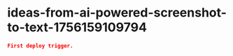 # ideas-from-ai-powered-screenshot-to-text-1756159109794
```json [ { "title": "Smart Note Taker", "description": "أداة SaaS لتحويل لقطات الشاشة إلى نصوص منظمة، مما يسهل على المستخدمين استخراج المعلومات المهمة من المحاضرات أو الاجتماعات.", "mvp_plan": "إنشاء واجهة مستخدم بسيطة لتحميل لقطات الشاشة، واستخدام مكتبة OCR لتحويل الصور إلى نصوص، ثم تنظيم النصوص في ملاحظات قابلة للبحث." }, { "title": "Visual R...
First deploy trigger.
